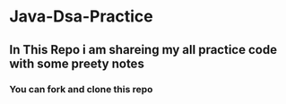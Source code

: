 # Java-Dsa-Practice
<h2>In This Repo i am shareing my all practice code with some preety notes</h2>
<h3>You can fork and clone this repo</h3>
